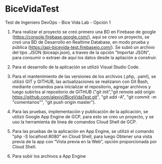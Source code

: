 # BiceVidaTest
Test de Ingeniero DevOps - Bice Vida Lab - Opción 1

1. Para realizar el proyecto se creó primero una BD en Firebase de google (https://console.firebase.google.com/), aquí se creo un proyecto, se creó una BD de Desarrollo en Realtime Database, en modo prueba y pública (https://api-bicevida-test.firebaseio.com/). Se subió un archivo del tipo .JSON (biceapi.json), a traves de la opción "Importar JSON", para consumir o extraer de aquí los datos desde la apliación a construir.

2. Para el desarrollo de la aplicación se utilizó Visual Studio Code.

3. Para el mantenimiento de las versiones de los archivos (.php, .yaml), se utilizó GIT y GITHUB, las actualizaciones se realizaron con Git Bash, mediante comandos para inicializar el repositorio, agregar archivos y luego subirlos al repositorio de GITHUB ("git init","git remote add origin https://github.com/alexjvl/BiceVidaTest.git", "git add -A", "git commit -m "comentarios"", "git push origin master").

4. Para las pruebas, implementación y publicación de la aplicación, se utilizó Google App Engine de GCP, para esto se creo un proyecto, y se uso la herramienta de línea de comandos Cloud Shell de GCP.

5. Para las pruebas de la aplicación en App Engine, se utilizó el comando "php -S localhost:8080" en Cloud Shell, para luego Obtener una vista previa de la app con “Vista previa en la Web”, opción proporcionada por Cloud Shell.

6. Para subir los archivos a App Engine
